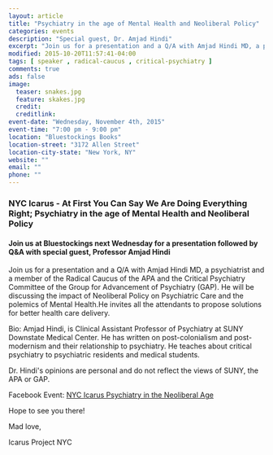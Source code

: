 ```yaml
---
layout: article
title: "Psychiatry in the age of Mental Health and Neoliberal Policy"
categories: events
description: "Special guest, Dr. Amjad Hindi"
excerpt: "Join us for a presentation and a Q/A with Amjad Hindi MD, a psychiatrist and a member of the Radical Caucus of the APA and the Critical Psychiatry Committee of the Group for Advancement of Psychiatry (GAP). He will be discussing the impact of Neoliberal Policy on Psychiatric Care and the polemics of Mental Health.He invites all the attendants to propose solutions for better health care delivery."
modified: 2015-10-20T11:57:41-04:00
tags: [ speaker , radical-caucus , critical-psychiatry ]
comments: true
ads: false
image:
  teaser: snakes.jpg
  feature: skakes.jpg
  credit: 
  creditlink: 
event-date: "Wednesday, November 4th, 2015"
event-time: "7:00 pm - 9:00 pm"
location: "Bluestockings Books"
location-street: "3172 Allen Street"
location-city-state: "New York, NY"
website: ""
email: ""
phone: ""
---
```

### NYC Icarus - At First You Can Say We Are Doing Everything Right; Psychiatry in the age of Mental Health and Neoliberal Policy

#### Join us at Bluestockings next Wednesday for a presentation followed by Q&A with special guest, Professor Amjad Hindi

Join us for a presentation and a Q/A with Amjad Hindi MD, a psychiatrist and a member of the Radical Caucus of the APA and the Critical Psychiatry Committee of the Group for Advancement of Psychiatry (GAP). He will be discussing the impact of Neoliberal Policy on Psychiatric Care and the polemics of Mental Health.He invites all the attendants to propose solutions for better health care delivery.


Bio: Amjad Hindi, is Clinical Assistant Professor of Psychiatry at SUNY Downstate Medical Center. He has written on post-colonialism and post-modernism and their relationship to psychiatry. He teaches about critical psychiatry to psychiatric residents and medical students. 

Dr. Hindi's opinions are personal and do not reflect the views of SUNY, the APA or GAP.

Facebook Event: [NYC Icarus Psychiatry in the Neoliberal Age](https://www.facebook.com/events/556225774525456/)

Hope to see you there!

Mad love,

Icarus Project NYC
